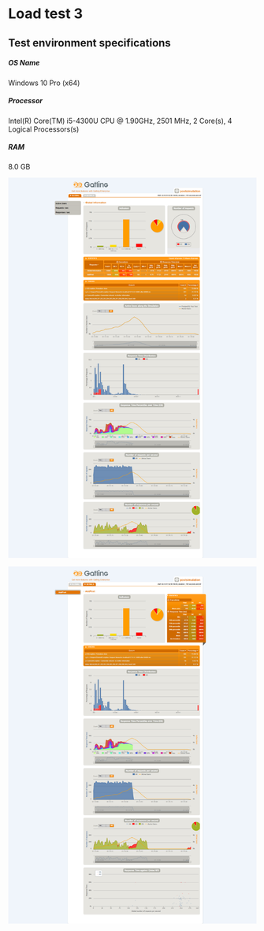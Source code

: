# Load test 3

## Test environment specifications
##### OS Name
Windows 10 Pro (x64)
##### Processor
Intel(R) Core(TM) i5-4300U CPU @ 1.90GHz, 2501 MHz, 2 Core(s), 4 Logical Processors(s)
##### RAM
8.0 GB

![image](LoadTest3Global.png)

![image](LoadTest3Details.png)
